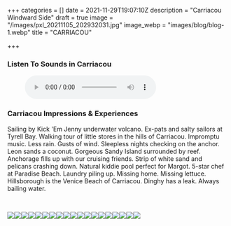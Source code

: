 +++
categories = []
date = 2021-11-29T19:07:10Z
description = "Carriacou Windward Side"
draft = true
image = "/images/pxl_20211105_202932031.jpg"
image_webp = "images/blog/blog-1.webp"
title = "CARRIACOU"

+++
<p> <p>

### Listen To Sounds in Carriacou

<figure> <figcaption></figcaption> <audio controls src="/images/nethermead-blog-carriacou-and-sandy-island-audio.mp3"> Your browser does not support the <code>audio</code> element. </audio> </figure> <p>

### Carriacou Impressions & Experiences

<span class="impressions">Sailing by Kick 'Em Jenny underwater volcano. Ex-pats and salty sailors at Tyrell Bay. Walking tour of little stores in the hills of Carriacou. Impromptu music. Less rain. Gusts of wind. Sleepless nights checking on the anchor. Leon sands a coconut. Gorgeous Sandy Island surrounded by reef. Anchorage fills up with our cruising friends. Strip of white sand and pelicans crashing down. Natural kiddie pool perfect for Margot. 5-star chef at Paradise Beach. Laundry piling up. Missing home. Missing lettuce. Hillsborough is the Venice Beach of Carriacou. Dinghy has a leak. Always bailing water.</span>

<br>

![](/images/img_9463.jpg)![](/images/img_9437.jpg)![](/images/pxl_20211104_145343030.jpg)![](/images/original_6db12b97-b197-4bac-bb38-43e394156ca3_pxl_20211105_203130647.jpg)![](/images/img_9476.jpg)![](/images/pxl_20211104_161511968.jpg)![](/images/img_9486.jpg)![](/images/pxl_20211105_202932031.jpg)![](/images/pxl_20211103_143219859.jpg)![](/images/img_9497.jpg)![](/images/pxl_20211105_191936957.jpg)![](/images/pxl_20211105_202619504.jpg)![](/images/pxl_20211104_145350166.jpg)![](/images/pxl_20211105_121653645.jpg)![](/images/pxl_20211104_161708774.jpg)![](/images/pxl_20211103_143212424.jpg)![](/images/pxl_20211104_145335566.jpg)![](/images/img_9473.jpg)![](/images/img_9540.jpg)